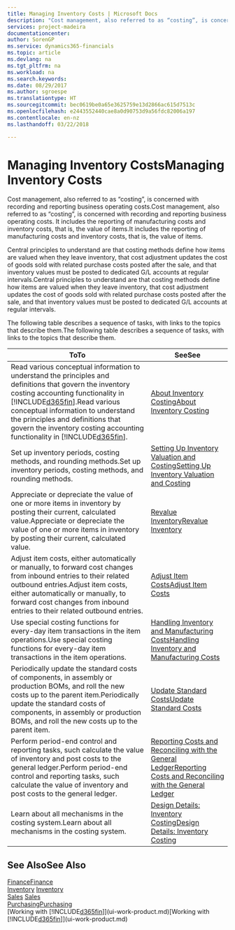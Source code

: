 ```yaml
---
title: Managing Inventory Costs | Microsoft Docs
description: "Cost management, also referred to as “costing”, is concerned with recording and reporting business operating costs. It includes the reporting of manufacturing costs and inventory costs, that is, the value of items."
services: project-madeira
documentationcenter: 
author: SorenGP
ms.service: dynamics365-financials
ms.topic: article
ms.devlang: na
ms.tgt_pltfrm: na
ms.workload: na
ms.search.keywords: 
ms.date: 08/29/2017
ms.author: sgroespe
ms.translationtype: HT
ms.sourcegitcommit: bec0619be0a65e3625759e13d2866ac615d7513c
ms.openlocfilehash: e2443552440cae8a0d90753d9a56fdc82006a197
ms.contentlocale: en-nz
ms.lasthandoff: 03/22/2018

---
```

# <a name="managing-inventory-costs"></a><span data-ttu-id="94fd9-104">Managing Inventory Costs</span><span class="sxs-lookup"><span data-stu-id="94fd9-104">Managing Inventory Costs</span></span>
<span data-ttu-id="94fd9-105">Cost management, also referred to as “costing”, is concerned with recording and reporting business operating costs.</span><span class="sxs-lookup"><span data-stu-id="94fd9-105">Cost management, also referred to as “costing”, is concerned with recording and reporting business operating costs.</span></span> <span data-ttu-id="94fd9-106">It includes the reporting of manufacturing costs and inventory costs, that is, the value of items.</span><span class="sxs-lookup"><span data-stu-id="94fd9-106">It includes the reporting of manufacturing costs and inventory costs, that is, the value of items.</span></span>   

<span data-ttu-id="94fd9-107">Central principles to understand are that costing methods define how items are valued when they leave inventory, that cost adjustment updates the cost of goods sold with related purchase costs posted after the sale, and that inventory values must be posted to dedicated G/L accounts at regular intervals.</span><span class="sxs-lookup"><span data-stu-id="94fd9-107">Central principles to understand are that costing methods define how items are valued when they leave inventory, that cost adjustment updates the cost of goods sold with related purchase costs posted after the sale, and that inventory values must be posted to dedicated G/L accounts at regular intervals.</span></span>

<span data-ttu-id="94fd9-108">The following table describes a sequence of tasks, with links to the topics that describe them.</span><span class="sxs-lookup"><span data-stu-id="94fd9-108">The following table describes a sequence of tasks, with links to the topics that describe them.</span></span>

|<span data-ttu-id="94fd9-109">**To**</span><span class="sxs-lookup"><span data-stu-id="94fd9-109">**To**</span></span>|<span data-ttu-id="94fd9-110">**See**</span><span class="sxs-lookup"><span data-stu-id="94fd9-110">**See**</span></span>|  
|------------|-------------|  
|<span data-ttu-id="94fd9-111">Read various conceptual information to understand the principles and definitions that govern the inventory costing accounting functionality in [!INCLUDE[d365fin](includes/d365fin_md.md)].</span><span class="sxs-lookup"><span data-stu-id="94fd9-111">Read various conceptual information to understand the principles and definitions that govern the inventory costing accounting functionality in [!INCLUDE[d365fin](includes/d365fin_md.md)].</span></span>|[<span data-ttu-id="94fd9-112">About Inventory Costing</span><span class="sxs-lookup"><span data-stu-id="94fd9-112">About Inventory Costing</span></span>](finance-learn-about-costing.md)|  
|<span data-ttu-id="94fd9-113">Set up inventory periods, costing methods, and rounding methods.</span><span class="sxs-lookup"><span data-stu-id="94fd9-113">Set up inventory periods, costing methods, and rounding methods.</span></span>|[<span data-ttu-id="94fd9-114">Setting Up Inventory Valuation and Costing</span><span class="sxs-lookup"><span data-stu-id="94fd9-114">Setting Up Inventory Valuation and Costing</span></span>](finance-set-up-inventory-valuation-and-costing.md)|
|<span data-ttu-id="94fd9-115">Appreciate or depreciate the value of one or more items in inventory by posting their current, calculated value.</span><span class="sxs-lookup"><span data-stu-id="94fd9-115">Appreciate or depreciate the value of one or more items in inventory by posting their current, calculated value.</span></span>|[<span data-ttu-id="94fd9-116">Revalue Inventory</span><span class="sxs-lookup"><span data-stu-id="94fd9-116">Revalue Inventory</span></span>](inventory-how-revalue-inventory.md)|
|<span data-ttu-id="94fd9-117">Adjust item costs, either automatically or manually, to forward cost changes from inbound entries to their related outbound entries.</span><span class="sxs-lookup"><span data-stu-id="94fd9-117">Adjust item costs, either automatically or manually, to forward cost changes from inbound entries to their related outbound entries.</span></span>|[<span data-ttu-id="94fd9-118">Adjust Item Costs</span><span class="sxs-lookup"><span data-stu-id="94fd9-118">Adjust Item Costs</span></span>](inventory-how-adjust-item-costs.md)|
|<span data-ttu-id="94fd9-119">Use special costing functions for every-day item transactions in the item operations.</span><span class="sxs-lookup"><span data-stu-id="94fd9-119">Use special costing functions for every-day item transactions in the item operations.</span></span>|[<span data-ttu-id="94fd9-120">Handling Inventory and Manufacturing Costs</span><span class="sxs-lookup"><span data-stu-id="94fd9-120">Handling Inventory and Manufacturing Costs</span></span>](finance-handle-inventory-and-manufacturing-costs.md)|  
|<span data-ttu-id="94fd9-121">Periodically update the standard costs of components, in assembly or production BOMs, and roll the new costs up to the parent item.</span><span class="sxs-lookup"><span data-stu-id="94fd9-121">Periodically update the standard costs of components, in assembly or production BOMs, and roll the new costs up to the parent item.</span></span>|[<span data-ttu-id="94fd9-122">Update Standard Costs</span><span class="sxs-lookup"><span data-stu-id="94fd9-122">Update Standard Costs</span></span>](finance-how-to-update-standard-costs.md)|
|<span data-ttu-id="94fd9-123">Perform period-end control and reporting tasks, such calculate the value of inventory and post costs to the general ledger.</span><span class="sxs-lookup"><span data-stu-id="94fd9-123">Perform period-end control and reporting tasks, such calculate the value of inventory and post costs to the general ledger.</span></span>|[<span data-ttu-id="94fd9-124">Reporting Costs and Reconciling with the General Ledger</span><span class="sxs-lookup"><span data-stu-id="94fd9-124">Reporting Costs and Reconciling with the General Ledger</span></span>](finance-report-costs-and-reconcile-with-the-general-ledger.md)|  
|<span data-ttu-id="94fd9-125">Learn about all mechanisms in the costing system.</span><span class="sxs-lookup"><span data-stu-id="94fd9-125">Learn about all mechanisms in the costing system.</span></span>|[<span data-ttu-id="94fd9-126">Design Details: Inventory Costing</span><span class="sxs-lookup"><span data-stu-id="94fd9-126">Design Details: Inventory Costing</span></span>](design-details-inventory-costing.md)|  

## <a name="see-also"></a><span data-ttu-id="94fd9-127">See Also</span><span class="sxs-lookup"><span data-stu-id="94fd9-127">See Also</span></span>  
 [<span data-ttu-id="94fd9-128">Finance</span><span class="sxs-lookup"><span data-stu-id="94fd9-128">Finance</span></span>](finance.md)  
 <span data-ttu-id="94fd9-129">[Inventory](inventory-manage-inventory.md) </span><span class="sxs-lookup"><span data-stu-id="94fd9-129">[Inventory](inventory-manage-inventory.md) </span></span>  
 <span data-ttu-id="94fd9-130">[Sales](sales-manage-sales.md) </span><span class="sxs-lookup"><span data-stu-id="94fd9-130">[Sales](sales-manage-sales.md) </span></span>  
 [<span data-ttu-id="94fd9-131">Purchasing</span><span class="sxs-lookup"><span data-stu-id="94fd9-131">Purchasing</span></span>](purchasing-manage-purchasing.md)  
 <span data-ttu-id="94fd9-132">[Working with [!INCLUDE[d365fin](includes/d365fin_md.md)]](ui-work-product.md)</span><span class="sxs-lookup"><span data-stu-id="94fd9-132">[Working with [!INCLUDE[d365fin](includes/d365fin_md.md)]](ui-work-product.md)</span></span>

